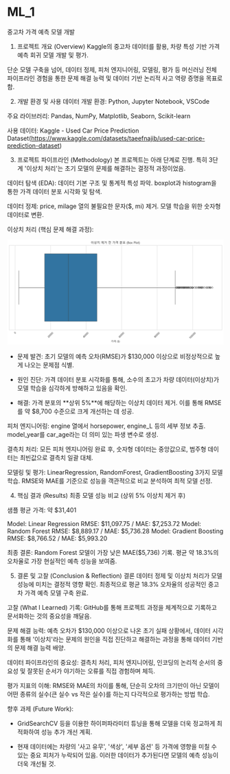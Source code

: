 # ML_1
중고차 가격 예측 모델 개발

1. 프로젝트 개요 (Overview)
Kaggle의 중고차 데이터를 활용, 차량 특성 기반 가격 예측 회귀 모델 개발 및 평가.

단순 모델 구축을 넘어, 데이터 정제, 피처 엔지니어링, 모델링, 평가 등 머신러닝 전체 파이프라인 경험을 통한 문제 해결 능력 및 데이터 기반 논리적 사고 역량 증명을 목표로 함.

2. 개발 환경 및 사용 데이터
개발 환경: Python, Jupyter Notebook, VSCode

주요 라이브러리: Pandas, NumPy, Matplotlib, Seaborn, Scikit-learn

사용 데이터: Kaggle - Used Car Price Prediction Dataset(https://www.kaggle.com/datasets/taeefnajib/used-car-price-prediction-dataset)

3. 프로젝트 파이프라인 (Methodology)
본 프로젝트는 아래 단계로 진행. 특히 3단계 '이상치 처리'는 초기 모델의 문제를 해결하는 결정적 과정이었음.

데이터 탐색 (EDA): 데이터 기본 구조 및 통계적 특성 파악. boxplot과 histogram을 통한 가격 데이터 분포 시각화 및 탐색.

데이터 정제: price, milage 열의 불필요한 문자($, mi) 제거. 모델 학습을 위한 숫자형 데이터로 변환.

이상치 처리 (핵심 문제 해결 과정):

![가격 이상치 분포](./assets/price_outliers.png)

- 문제 발견: 초기 모델의 예측 오차(RMSE)가 $130,000 이상으로 비정상적으로 높게 나오는 문제점 식별.

- 원인 진단: 가격 데이터 분포 시각화를 통해, 소수의 초고가 차량 데이터(이상치)가 모델 학습을 심각하게 방해하고 있음을 확인.

- 해결: 가격 분포의 **상위 5%**에 해당하는 이상치 데이터 제거. 이를 통해 RMSE를 약 $8,700 수준으로 크게 개선하는 데 성공.

피처 엔지니어링: engine 열에서 horsepower, engine_L 등의 세부 정보 추출. model_year를 car_age라는 더 의미 있는 파생 변수로 생성.

결측치 처리: 모든 피처 엔지니어링 완료 후, 숫자형 데이터는 중앙값으로, 범주형 데이터는 최빈값으로 결측치 일괄 대체.

모델링 및 평가: LinearRegression, RandomForest, GradientBoosting 3가지 모델 학습. RMSE와 MAE를 기준으로 성능을 객관적으로 비교 분석하여 최적 모델 선정.

4. 핵심 결과 (Results)
최종 모델 성능 비교 (상위 5% 이상치 제거 후)

샘플 평균 가격: 약 $31,401

Model: Linear Regression	RMSE: $11,097.75 / MAE: $7,253.72
Model: Random Forest	    RMSE: $8,889.17	 / MAE: $5,736.28
Model: Gradient Boosting	RMSE: $8,766.52	 / MAE: $5,993.20

최종 결론: Random Forest 모델이 가장 낮은 MAE($5,736) 기록. 평균 약 18.3%의 오차율로 가장 현실적인 예측 성능을 보여줌.

5. 결론 및 고찰 (Conclusion & Reflection)
결론
데이터 정제 및 이상치 처리가 모델 성능에 미치는 결정적 영향 확인. 최종적으로 평균 18.3% 오차율의 성공적인 중고차 가격 예측 모델 구축 완료.

고찰 (What I Learned)
기록: GitHub를 통해 프로젝트 과정을 체계적으로 기록하고 문서화하는 것의 중요성을 깨달음.

문제 해결 능력: 예측 오차가 $130,000 이상으로 나온 초기 실패 상황에서, 데이터 시각화를 통해 '이상치'라는 문제의 원인을 직접 진단하고 해결하는 과정을 통해 데이터 기반의 문제 해결 능력 배양.

데이터 파이프라인의 중요성: 결측치 처리, 피처 엔지니어링, 인코딩의 논리적 순서의 중요성 및 잘못된 순서가 야기하는 오류를 직접 경험하며 체득.

평가 지표의 이해: RMSE와 MAE의 차이를 통해, 단순히 오차의 크기만이 아닌 모델이 어떤 종류의 실수(큰 실수 vs 작은 실수)를 하는지 다각적으로 평가하는 방법 학습.

향후 과제 (Future Work):
- GridSearchCV 등을 이용한 하이퍼파라미터 튜닝을 통해 모델을 더욱 정교하게 최적화하여 성능 추가 개선 계획.

- 현재 데이터에는 차량의 '사고 유무', '색상', '세부 옵션' 등 가격에 영향을 미칠 수 있는 중요 피처가 누락되어 있음. 
이러한 데이터가 추가된다면 모델의 예측 성능이 더욱 개선될 것.